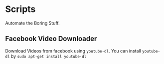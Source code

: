 # Scripts
Automate the Boring Stuff.

## Facebook Video Downloader
Download Videos from facebook using `youtube-dl`.
You can install `youtube-dl` by `sudo apt-get install youtube-dl`